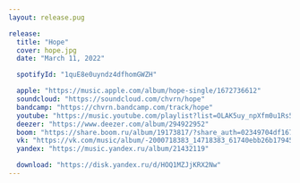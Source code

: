```yaml
---
layout: release.pug

release:
  title: "Hope"
  cover: hope.jpg
  date: "March 11, 2022"

  spotifyId: "1quE8e0uyndz4dfhomGWZH"

  apple: "https://music.apple.com/album/hope-single/1672736612"
  soundcloud: "https://soundcloud.com/chvrn/hope"
  bandcamp: "https://chvrn.bandcamp.com/track/hope"
  youtube: "https://music.youtube.com/playlist?list=OLAK5uy_npXfm0u1Rs59P7hPFC6QvsyV_SkxOLCpI"
  deezer: "https://www.deezer.com/album/294922952"
  boom: "https://share.boom.ru/album/19173817/?share_auth=02349704df167674e1811a622b39c0"
  vk: "https://vk.com/music/album/-2000718383_14718383_61740ebb26b1794516"
  yandex: "https://music.yandex.ru/album/21432119"

  download: "https://disk.yandex.ru/d/HOQ1MZJjKRX2Nw"
---
```

